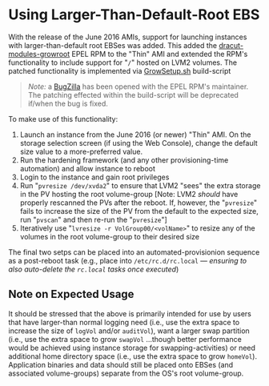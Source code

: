 # Using Larger-Than-Default-Root EBS

With the release of the June 2016 AMIs, support for launching instances with larger-than-default root EBSes was added. This added the [dracut-modules-growroot](http://dl.fedoraproject.org/pub/epel/6/x86_64/dracut-modules-growroot-0.20-2.el6.noarch.rpm) EPEL RPM to the "Thin" AMI and extended the RPM's functionality to include support for "`/`" hosted on LVM2 volumes. The patched functionality is implemented via [GrowSetup.sh](https://raw.githubusercontent.com/MetroStar/AMIgen6/master/GrowSetup.sh) build-script

> *Note:* a [BugZilla](https://bugzilla.redhat.com/show_bug.cgi?id=1343571) has been opened with the EPEL RPM's maintainer. The patching effected within the build-script will be deprecated if/when the bug is fixed.

To make use of this functionality:

1. Launch an instance from the June 2016 (or newer) "Thin" AMI. On the storage selection screen (if using the Web Console), change the default size value to a more-preferred value.
1. Run the hardening framework (and any other provisioning-time automation) and allow instance to reboot
1. Login to the instance and gain root privileges
1. Run "`pvresize /dev/xvda2`" to ensure that LVM2 "sees" the extra storage in the PV hosting the root volume-group [Note: LVM2 _should_ have properly rescanned the PVs after the reboot. If, however, the "`pvresize`" fails to increase the size of the PV from the default to the expected size, run "`pvscan`" and then re-run the "`pvresize`"]
1. Iteratively use "`lvresize -r VolGroup00/<volName>`" to resize any of the volumes in the root volume-group to their desired size

The final two setps can be placed into an automated-provisionion sequence as a post-reboot task (e.g., place into `/etc/rc.d/rc.local` &mdash; _ensuring to also auto-delete the `rc.local` tasks once executed_)


## Note on Expected Usage

It should be stressed that the above is primarily intended for use by users that have larger-than normal logging need (i.e., use the extra space to increase the size of `logVol` and/or `auditVol`), want a larger swap partition (i.e., use the extra space to grow `swapVol` ...though better performance would be achieved using instance storage for swapping-activities) or need additional home directory space (i.e., use the extra space to grow `homeVol`). Application binaries and data should still be placed onto EBSes (and associated volume-groups) separate from the OS's root volume-group.
